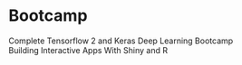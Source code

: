 # Bootcamp
Complete Tensorflow 2 and Keras Deep Learning Bootcamp                  
Building Interactive Apps With Shiny and R
